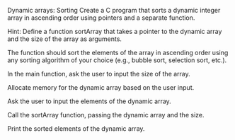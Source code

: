Dynamic arrays: Sorting
Create a C program that sorts a dynamic integer array in ascending order using pointers and a separate function.


Hint: 
Define a function sortArray that takes a pointer to the dynamic array and the size of the array as arguments.

The function should sort the elements of the array in ascending order using any sorting algorithm of your choice (e.g., bubble sort, selection sort, etc.).

In the main function, ask the user to input the size of the array.

Allocate memory for the dynamic array based on the user input.

Ask the user to input the elements of the dynamic array.

Call the sortArray function, passing the dynamic array and the size.

Print the sorted elements of the dynamic array.